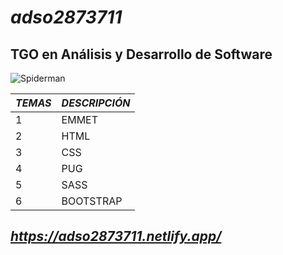 # ***adso2873711***
## TGO en Análisis y Desarrollo de Software 
![Spiderman](https://i.pinimg.com/originals/c8/c9/28/c8c928df0112091453108431b5bb066e.png)


|*TEMAS*|*DESCRIPCIÓN*|
|--|--|
|1|EMMET|
|2|HTML|
|3|CSS|
|4|PUG|  
|5|SASS|
|6|BOOTSTRAP|

## ***https://adso2873711.netlify.app/***
